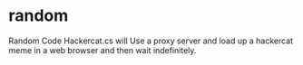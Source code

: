 # random
Random Code
Hackercat.cs will Use a proxy server and load up a hackercat meme in a web browser and then wait indefinitely.

